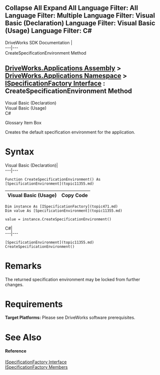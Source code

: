 Collapse All Expand All Language Filter: All  Language Filter: Multiple  Language Filter: Visual Basic (Declaration) Language Filter: Visual Basic (Usage) Language Filter: C#  
---  
DriveWorks SDK Documentation  |   
---|---  
CreateSpecificationEnvironment Method   
  
[DriveWorks.Applications Assembly](topic13.md) > [DriveWorks.Applications Namespace](topic16.md) > [ISpecificationFactory Interface](topic471.md) : CreateSpecificationEnvironment Method  
---  
  
Visual Basic (Declaration)    
Visual Basic (Usage)    
C# 

Glossary Item Box

Creates the default specification environment for the application. 

# Syntax

Visual Basic (Declaration)|   
---|---  
      
    
    Function CreateSpecificationEnvironment() As [SpecificationEnvironment](topic11355.md)  
  
Visual Basic (Usage)| Copy Code  
---|---  
      
    
    Dim instance As [ISpecificationFactory](topic471.md)
    Dim value As [SpecificationEnvironment](topic11355.md)
     
    value = instance.CreateSpecificationEnvironment()  
  
C#|   
---|---  
      
    
    [SpecificationEnvironment](topic11355.md) CreateSpecificationEnvironment()  
  
# Remarks

The returned specification environment may be locked from further changes.

# Requirements

**Target Platforms:** Please see DriveWorks software prerequisites.

# See Also

#### Reference

[ISpecificationFactory Interface](topic471.md)   
[ISpecificationFactory Members](topic472.md)



